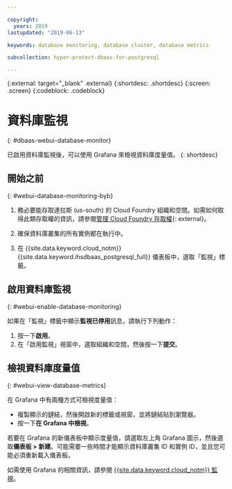 ```yaml
---

copyright:
  years: 2019
lastupdated: "2019-06-13"

keywords: database monitoring, database cluster, database metrics

subcollection: hyper-protect-dbaas-for-postgresql

---
```


{:external: target="_blank" .external}
{:shortdesc: .shortdesc}
{:screen: .screen}
{:codeblock: .codeblock}


# 資料庫監視
{: #dbaas-webui-database-monitor}

已啟用資料庫監視後，可以使用 Grafana 來檢視資料庫度量值。
{: shortdesc}

## 開始之前
{: #webui-database-monitoring-byb}

1.  務必要能存取達拉斯 (us-south) 的 Cloud Foundry 組織和空間。如需如何取得此類存取權的資訊，請參閱[管理 Cloud Foundry 存取權](https://cloud.ibm.com/docs/iam?topic=iam-mngcf#mngcf){: external}。

2.  確保資料庫叢集的所有實例都在執行中。

3.  在 {{site.data.keyword.cloud_notm}} {{site.data.keyword.ihsdbaas_postgresql_full}} 儀表板中，選取「監視」標籤。

## 啟用資料庫監視
{: #webui-enable-database-monitoring}

如果在「監視」標籤中顯示**監視已停用**訊息，請執行下列動作：

1. 按一下**啟用**。
2. 在「啟用監視」視窗中，選取組織和空間，然後按一下**提交**。


## 檢視資料庫度量值
{: #webui-view-database-metrics}

在 Grafana 中有兩種方式可檢視度量值：

- 複製顯示的鏈結，然後開啟新的標籤或視窗，並將鏈結貼到瀏覽器。
- 按一下**在 Grafana 中檢視**。

若要在 Grafana 的新儀表板中顯示度量值，請選取左上角 Grafana 圖示，然後選取**儀表板 > 新建**。可能需要一些時間才能顯示資料庫叢集 ID 和實例 ID，並且您可能必須重新載入儀表板。

如需使用 Grafana 的相關資訊，請參閱 [{{site.data.keyword.cloud_notm}} 監視](/docs/services/cloud-monitoring?topic=cloud-monitoring-getting-started)。
